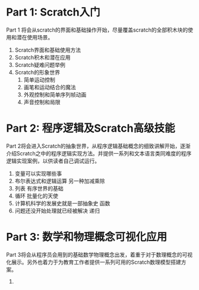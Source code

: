 # Part 1: Scratch入门

Part 1 将会从scratch的界面和基础操作开始，尽量覆盖scratch的全部积木块的使用和潜在使用场景。

1. Scratch界面和基础使用方法
2. Scratch积木和潜在应用
3. Scratch疑难问题举例
4. Scratch的形象世界
   1. 简单运动控制
   2. 画笔和运动结合的魔法
   3. 外观控制和简单序列帧动画
   4. 声音控制和局限

# Part 2: 程序逻辑及Scratch高级技能

Part 2将会进入Scratch的抽象世界，从程序逻辑基础概念的细致讲解开始，逐渐介绍Scratch之中的程序逻辑实现方法。并提供一系列和文本语言类同难度的程序逻辑实现案例，以供读者自己调试运行。

1. 变量可以实现哪些事
2. 布尔表达式和逻辑运算 另一种加减乘除
3. 列表 有序世界的基础
4. 循环 批量化的天使
5. 计算机科学的发展史就是一部抽象史 函数
6. 问题还没开始处理就已经被解决 递归

# Part 3: 数学和物理概念可视化应用

Part 3将会从程序员会用到的基础数学物理概念出发，着重于对于数理概念的可视化展示。另外也着力于为教育工作者提供一系列可用的Scratch数理模型搭建方案。

1. 


